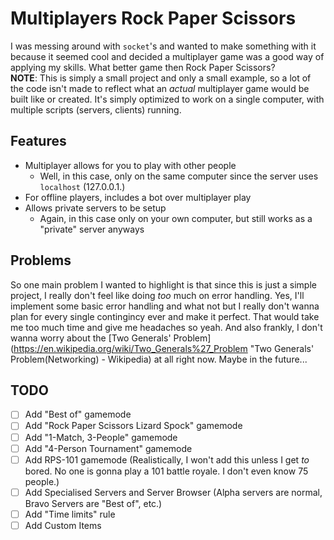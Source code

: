 # Multiplayers Rock Paper Scissors
I was messing around with `socket`'s and wanted to make something with it because it seemed cool and decided a multiplayer game was a good way of applying my skills. What better game then Rock Paper Scissors?  
**NOTE**: This is simply a small project and only a small example, so a lot of the code isn't made to reflect what an *actual* multiplayer game would be built like or created. It's simply optimized to work on a single computer, with multiple scripts (servers, clients) running.

## Features
* Multiplayer allows for you to play with other people
    * Well, in this case, only on the same computer since the server uses `localhost` (127.0.0.1.)
* For offline players, includes a bot over multiplayer play
* Allows private servers to be setup
    * Again, in this case only on your own computer, but still works as a "private" server anyways

## Problems
So one main problem I wanted to highlight is that since this is just a simple project, I really don't feel like doing *too* much on error handling. Yes, I'll implement some basic error handling and what not but I really don't wanna plan for every single contingincy ever and make it perfect. That would take me too much time and give me headaches so yeah. And also frankly, I don't wanna worry about the [Two Generals' Problem](https://en.wikipedia.org/wiki/Two_Generals%27_Problem "Two Generals' Problem(Networking) - Wikipedia) at all right now. Maybe in the future...

## TODO
- [ ] Add "Best of" gamemode
- [ ] Add "Rock Paper Scissors Lizard Spock" gamemode
- [ ] Add "1-Match, 3-People" gamemode
- [ ] Add "4-Person Tournament" gamemode
- [ ] Add RPS-101 gamemode (Realistically, I won't add this unless I get *to* bored. No one is gonna play a 101 battle royale. I don't even know 75 people.)
- [ ] Add Specialised Servers and Server Browser (Alpha servers are normal, Bravo Servers are "Best of", etc.)
- [ ] Add "Time limits" rule
- [ ] Add Custom Items

